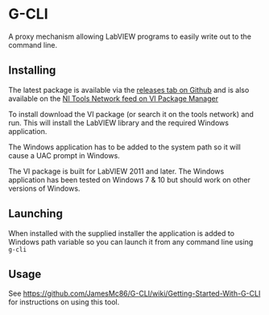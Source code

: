 # G-CLI
A proxy mechanism allowing LabVIEW programs to easily write out to the command line.

## Installing

The latest package is available via the [releases tab on Github](https://github.com/JamesMc86/G-CLI/releases) and is also available on the [NI Tools Network feed on VI Package Manager](vipm://wiresmith_technology_lib_g_cli?repo_url=http://ftp.ni.com/evaluation/labview/lvtn/vipm)

To install download the VI package (or search it on the tools network) and run. This will install the LabVIEW library and the required Windows application.

The Windows application has to be added to the system path so it will cause a UAC prompt in Windows.

The VI package is built for LabVIEW 2011 and later. The Windows application has been tested on Windows 7 & 10 but should work on other versions of Windows.

## Launching

When installed with the supplied installer the application is added to Windows path variable so you can launch it from any command line using `g-cli`

## Usage

See https://github.com/JamesMc86/G-CLI/wiki/Getting-Started-With-G-CLI for instructions on using this tool.

